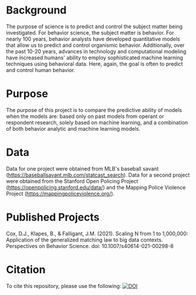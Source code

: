 
# Background
The purpose of science is to predict and control the subject matter being investigated. For behavior science, the subject matter is behavior. For nearly 100 years, behavior analysts have developed quantitative models that allow us to predict and control organismic behavior. Additionally, over the past 10-20 years, advances in technology and computational modeling have increased humans' ability to employ sophisticated machine learning techniques using behavioral data. Here, again, the goal is often to predict and control human behavior. 

# Purpose
The purpose of this project is to compare the predictive ability of models when the models are: based only on past models from operant or respondent research, solely based on machine learning, and a combination of both behavior analytic and machine learning models.

# Data
Data for one project were obtained from MLB's baseball savant (https://baseballsavant.mlb.com/statcast_search). 
Data for a second project were obtained from the Stanford Open Policing Project (https://openpolicing.stanford.edu/data/) and the Mapping Police Violence Project (https://mappingpoliceviolence.org/). 

# Published Projects
Cox, D.J., Klapes, B., & Falligant, J.M. (2021). Scaling N from 1 to 1,000,000: Application of the generalized matching law to big data contexts. Perspectives on Behavior Science. doi: 10.1007/s40614-021-00298-8

# Citation
To cite this repository, please use the following: [![DOI](https://zenodo.org/badge/240762540.svg)](https://zenodo.org/badge/latestdoi/240762540)
